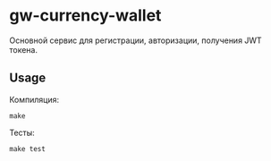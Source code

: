# gw-currency-wallet
Основной сервис для регистрации, авторизации, получения JWT токена.

## Usage
Компиляция:

    make

Тесты: 

    make test